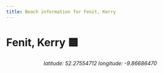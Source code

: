 ```yaml
---
title: Beach information for Fenit, Kerry
---
```

# Fenit, Kerry 🟦

<div align="center"><i>latitude: 52.27554712 longitude: -9.86686470</i></div>